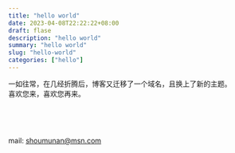 ```yaml
---
title: "hello world"
date: 2023-04-08T22:22:22+08:00
draft: flase
description: "hello world"
summary: "hello world"
slug: "hello-world"
categories: ["hello"]
---
```




一如往常，在几经折腾后，博客又迁移了一个域名，且换上了新的主题。  
喜欢您来，喜欢您再来。

&nbsp;



&nbsp;

mail: shoumunan@msn.com
